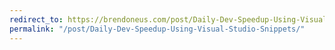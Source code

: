 ```yaml
---
redirect_to: https://brendoneus.com/post/Daily-Dev-Speedup-Using-Visual-Studio-Snippets/
permalink: "/post/Daily-Dev-Speedup-Using-Visual-Studio-Snippets/"
---
```

